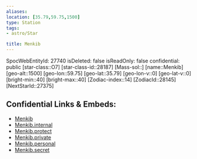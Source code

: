 ```yaml
---
aliases: 
location: [35.79,59.75,1500]
type: Station
tags:
- astro/Star

title: Menkib
---
```

SpocWebEntityId: 27740
isDeleted: false
isReadOnly: false
confidential: public
[star-class::O7]
[star-class-id::28187]
[Mass-sol::]
[name::Menkib]
[geo-alt::1500]
[geo-lon::59.75]
[geo-lat::35.79]
[geo-lon-v::0]
[geo-lat-v::0]
[bright-min::40]
[bright-max::40]
[Zodiac-index::14]
[ZodiacId::28145]
[NextStarId::27375]



## Confidential Links & Embeds: 
- [Menkib](../../../_public/astro/Star/Menkib.md) 
- [Menkib.internal](../../../_internal/astro/Star/Menkib.internal.md) 
- [Menkib.protect](../../../_protect/astro/Star/Menkib.protect.md) 
- [Menkib.private](../../../_private/astro/Star/Menkib.private.md) 
- [Menkib.personal](../../../_personal/astro/Star/Menkib.personal.md) 
- [Menkib.secret](../../../_secret/astro/Star/Menkib.secret.md) 
